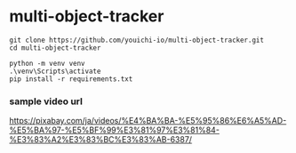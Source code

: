 # multi-object-tracker

```
git clone https://github.com/youichi-io/multi-object-tracker.git
cd multi-object-tracker
```

```
python -m venv venv
.\venv\Scripts\activate
pip install -r requirements.txt
```

### sample video url
https://pixabay.com/ja/videos/%E4%BA%BA-%E5%95%86%E6%A5%AD-%E5%BA%97-%E5%BF%99%E3%81%97%E3%81%84-%E3%83%A2%E3%83%BC%E3%83%AB-6387/


